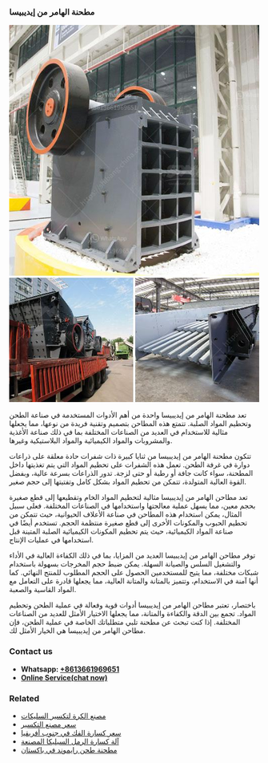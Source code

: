 <h3>مطحنة الهامر من إيديبيسا</h3><img src='1701854074.jpg' alt=''><p>تعد مطحنة الهامر من إيديبيسا واحدة من أهم الأدوات المستخدمة في صناعة الطحن وتحطيم المواد الصلبة. تتمتع هذه المطاحن بتصميم وتقنية فريدة من نوعها، مما يجعلها مثالية للاستخدام في العديد من الصناعات المختلفة بما في ذلك صناعة الأغذية والمشروبات والمواد الكيميائية والمواد البلاستيكية وغيرها.</p><p>تتكون مطحنة الهامر من إيديبيسا من ثنايا كبيرة ذات شفرات حادة معلقة على ذراعات دوارة في غرفة الطحن. تعمل هذه الشفرات على تحطيم المواد التي يتم تغذيتها داخل المطحنة، سواء كانت جافة أو رطبة أو حتى لزجة. تدور الذراعات بسرعة عالية، وبفضل القوة العالية المتولدة، تتمكن من تحطيم المواد بشكل كامل وتفتيتها إلى حجم صغير.</p><p>تعد مطاحن الهامر من إيديبيسا مثالية لتحطيم المواد الخام وتقطيعها إلى قطع صغيرة بحجم معين، مما يسهل عملية معالجتها واستخدامها في الصناعات المختلفة. فعلى سبيل المثال، يمكن استخدام هذه المطاحن في صناعة الأعلاف الحيوانية، حيث تتمكن من تحطيم الحبوب والمكونات الأخرى إلى قطع صغيرة منتظمة الحجم. تستخدم أيضًا في صناعة المواد الكيميائية، حيث يتم تحطيم المكونات الكيميائية الصلبة المتينة قبل استخدامها في عمليات الإنتاج.</p><p>توفر مطاحن الهامر من إيديبيسا العديد من المزايا، بما في ذلك الكفاءة العالية في الأداء والتشغيل السلس والصيانة السهلة. يمكن ضبط حجم المخرجات بسهولة باستخدام شبكات مختلفة، مما يتيح للمستخدمين الحصول على الحجم المطلوب للمنتج النهائي. كما أنها آمنة في الاستخدام، وتتميز بالمتانة والمتانة العالية، مما يجعلها قادرة على التعامل مع المواد القاسية والصعبة.</p><p>باختصار، تعتبر مطاحن الهامر من إيديبيسا أدوات قوية وفعالة في عملية الطحن وتحطيم المواد. تجمع بين الدقة والكفاءة والمتانة، مما يجعلها الاختيار الأمثل للعديد من الصناعات المختلفة. إذا كنت تبحث عن مطحنة تلبي متطلباتك الخاصة في عملية الطحن، فإن مطاحن الهامر من إيديبيسا هي الخيار الأمثل لك.</p><h3>Contact us</h3><ul><li><strong>Whatsapp:&nbsp;<a href="https://wa.me/8613661969651">+8613661969651</a></strong></li><li><a href="https://swt.shibang-china.com/?git&amp;zhl&amp;مطحنة الهامر من إيديبيسا"><strong>Online Service(chat now)</strong></a></li></ul><h3>Related</h3><ul><li><a href='مصنع الكرة لتكسير السليكات.md'>مصنع الكرة لتكسير السليكات</a></li><li><a href='سعر مصنع التكسير.md'>سعر مصنع التكسير</a></li><li><a href='سعر كسارة الفك في جنوب أفريقيا.md'>سعر كسارة الفك في جنوب أفريقيا</a></li><li><a href='آلة كسارة الرمل السيليكا المصنعة.md'>آلة كسارة الرمل السيليكا المصنعة</a></li><li><a href='مطحنة طحن رايموند في باكستان.md'>مطحنة طحن رايموند في باكستان</a></li></ul>